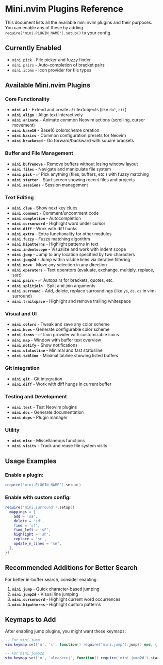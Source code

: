 # Mini.nvim Plugins Reference

This document lists all the available mini.nvim plugins and their purposes. You can enable any of these by adding `require('mini.PLUGIN_NAME').setup()` to your config.

## Currently Enabled
- `mini.pick` - File picker and fuzzy finder
- `mini.pairs` - Auto-completion of bracket pairs
- `mini.icons` - Icon provider for file types

## Available Mini.nvim Plugins

### Core Functionality
- **`mini.ai`** - Extend and create `a`/`i` textobjects (like `da"`, `ci(`)
- **`mini.align`** - Align text interactively
- **`mini.animate`** - Animate common Neovim actions (scrolling, cursor movement)
- **`mini.base16`** - Base16 colorscheme creation
- **`mini.basics`** - Common configuration presets for Neovim
- **`mini.bracketed`** - Go forward/backward with square brackets

### Buffer and File Management
- **`mini.bufremove`** - Remove buffers without losing window layout
- **`mini.files`** - Navigate and manipulate file system
- **`mini.pick`** - ✅ Pick anything (files, buffers, etc.) with fuzzy matching
- **`mini.starter`** - Start screen showing recent files and projects
- **`mini.sessions`** - Session management

### Text Editing
- **`mini.clue`** - Show next key clues
- **`mini.comment`** - Comment/uncomment code
- **`mini.completion`** - Autocompletion
- **`mini.cursorword`** - Highlight word under cursor
- **`mini.diff`** - Work with diff hunks
- **`mini.extra`** - Extra functionality for other modules
- **`mini.fuzzy`** - Fuzzy matching algorithm
- **`mini.hipatterns`** - Highlight patterns in text
- **`mini.indentscope`** - Visualize and work with indent scope
- **`mini.jump`** - Jump to any location specified by two characters
- **`mini.jump2d`** - Jump within visible lines via iterative filtering
- **`mini.move`** - Move any selection in any direction
- **`mini.operators`** - Text operators (evaluate, exchange, multiply, replace, sort)
- **`mini.pairs`** - ✅ Autopairs for brackets, quotes, etc.
- **`mini.splitjoin`** - Split and join arguments
- **`mini.surround`** - Add, delete, replace surroundings (like `ys`, `ds`, `cs` in vim-surround)
- **`mini.trailspace`** - Highlight and remove trailing whitespace

### Visual and UI
- **`mini.colors`** - Tweak and save any color scheme
- **`mini.hues`** - Generate configurable color scheme
- **`mini.icons`** - ✅ Icon provider with customizable icons
- **`mini.map`** - Window with buffer text overview
- **`mini.notify`** - Show notifications
- **`mini.statusline`** - Minimal and fast statusline
- **`mini.tabline`** - Minimal tabline showing listed buffers

### Git Integration
- **`mini.git`** - Git integration
- **`mini.diff`** - Work with diff hungs in current buffer

### Testing and Development
- **`mini.test`** - Test Neovim plugins
- **`mini.doc`** - Generate documentation
- **`mini.deps`** - Plugin manager

### Utility
- **`mini.misc`** - Miscellaneous functions
- **`mini.visits`** - Track and reuse file system visits

## Usage Examples

### Enable a plugin:
```lua
require('mini.PLUGIN_NAME').setup()
```

### Enable with custom config:
```lua
require('mini.surround').setup({
  mappings = {
    add = 'sa',
    delete = 'sd',
    find = 'sf',
    find_left = 'sF',
    highlight = 'sh',
    replace = 'sr',
    update_n_lines = 'sn',
  },
})
```

## Recommended Additions for Better Search

For better in-buffer search, consider enabling:

1. **`mini.jump`** - Quick character-based jumping
2. **`mini.jump2d`** - Visual line jumping
3. **`mini.cursorword`** - Highlight current word occurrences
4. **`mini.hipatterns`** - Highlight custom patterns

## Keymaps to Add

After enabling jump plugins, you might want these keymaps:
```lua
-- For mini.jump
vim.keymap.set('n', 's', function() require('mini.jump').jump() end, { desc = 'Jump to character' })

-- For mini.jump2d  
vim.keymap.set('n', '<leader>j', function() require('mini.jump2d').start() end, { desc = '2D jump' })
```